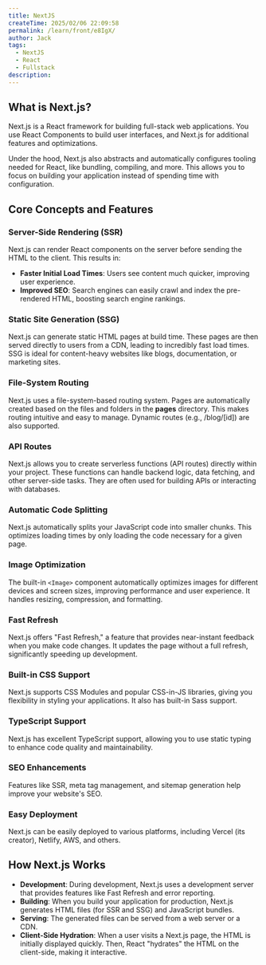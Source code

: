 ```yaml
---
title: NextJS
createTime: 2025/02/06 22:09:58
permalink: /learn/front/e8IgX/
author: Jack
tags:
  - NextJS
  - React
  - Fullstack
description: 
---
```


## What is Next.js?

Next.js is a React framework for building full-stack web applications. You use React Components to build user interfaces, and Next.js for additional features and optimizations.

Under the hood, Next.js also abstracts and automatically configures tooling needed for React, like bundling, compiling, and more. This allows you to focus on building your application instead of spending time with configuration.

## Core Concepts and Features

### Server-Side Rendering (SSR)

Next.js can render React components on the server before sending the HTML to the client. This results in:

- **Faster Initial Load Times**: Users see content much quicker, improving user experience.
- **Improved SEO**: Search engines can easily crawl and index the pre-rendered HTML, boosting search engine rankings.

### Static Site Generation (SSG)

Next.js can generate static HTML pages at build time. These pages are then served directly to users from a CDN, leading to incredibly fast load times. SSG is ideal for content-heavy websites like blogs, documentation, or marketing sites. 

### File-System Routing

Next.js uses a file-system-based routing system. Pages are automatically created based on the files and folders in the **pages** directory. This makes routing intuitive and easy to manage.  Dynamic routes (e.g., /blog/[id]) are also supported.

### API Routes

Next.js allows you to create serverless functions (API routes) directly within your project. These functions can handle backend logic, data fetching, and other server-side tasks. They are often used for building APIs or interacting with databases.

### Automatic Code Splitting

Next.js automatically splits your JavaScript code into smaller chunks. This optimizes loading times by only loading the code necessary for a given page.

### Image Optimization

The built-in `<Image>` component automatically optimizes images for different devices and screen sizes, improving performance and user experience.  It handles resizing, compression, and formatting.

### Fast Refresh

Next.js offers "Fast Refresh," a feature that provides near-instant feedback when you make code changes. It updates the page without a full refresh, significantly speeding up development.   

### Built-in CSS Support

Next.js supports CSS Modules and popular CSS-in-JS libraries, giving you flexibility in styling your applications. It also has built-in Sass support. 

### TypeScript Support

Next.js has excellent TypeScript support, allowing you to use static typing to enhance code quality and maintainability.

### SEO Enhancements

Features like SSR, meta tag management, and sitemap generation help improve your website's SEO.

### Easy Deployment

Next.js can be easily deployed to various platforms, including Vercel (its creator), Netlify, AWS, and others.

## How Next.js Works 

- **Development**: During development, Next.js uses a development server that provides features like Fast Refresh and error reporting.
- **Building**: When you build your application for production, Next.js generates HTML files (for SSR and SSG) and JavaScript bundles.
- **Serving**:  The generated files can be served from a web server or a CDN.
- **Client-Side Hydration**: When a user visits a Next.js page, the HTML is initially displayed quickly. Then, React "hydrates" the HTML on the client-side, making it interactive.

   

